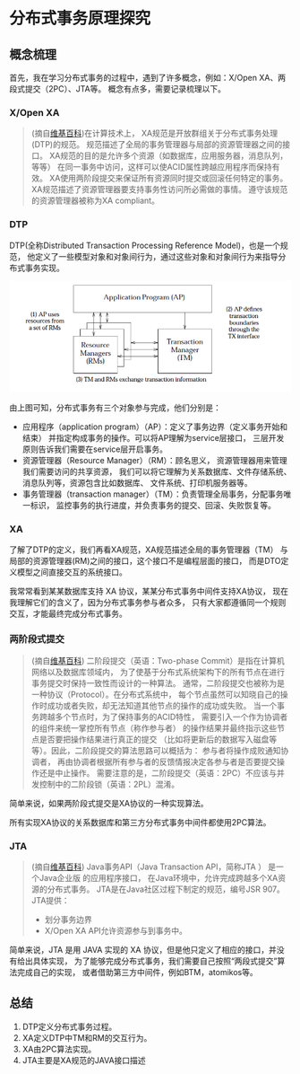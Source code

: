# 分布式事务原理探究

## 概念梳理

首先，我在学习分布式事务的过程中，遇到了许多概念，例如：X/Open XA、两段式提交（2PC）、JTA等。
概念有点多，需要记录梳理以下。

### X/Open XA

> (摘自[维基百科](https://zh.wikipedia.org/wiki/X/Open_XA))在计算技术上，
> XA规范是开放群组关于分布式事务处理 (DTP)的规范。
> 规范描述了全局的事务管理器与局部的资源管理器之间的接口。
> XA规范的目的是允许多个资源（如数据库，应用服务器，消息队列，等等）
> 在同一事务中访问，这样可以使ACID属性跨越应用程序而保持有效。
> XA使用两阶段提交来保证所有资源同时提交或回滚任何特定的事务。
> XA规范描述了资源管理器要支持事务性访问所必需做的事情。
> 遵守该规范的资源管理器被称为XA compliant。

### DTP

DTP(全称Distributed Transaction Processing Reference Model)，也是一个规范，
他定义了一些模型对象和对象间行为，通过这些对象和对象间行为来指导分布式事务实现。

![DTP.png](images/DTP.png)

由上图可知，分布式事务有三个对象参与完成，他们分别是：

- 应用程序（application program）（AP）：定义了事务边界（定义事务开始和结束）
并指定构成事务的操作。可以将AP理解为service层接口，
三层开发原则告诉我们需要在service层开启事务。
- 资源管理器（Resource Manager）（RM）：顾名思义，
资源管理器用来管理我们需要访问的共享资源，
我们可以将它理解为关系数据库、文件存储系统、消息队列等，资源包含比如数据库、
文件系统、打印机服务器等。
- 事务管理器（transaction manager）（TM）：负责管理全局事务，分配事务唯一标识，
监控事务的执行进度，并负责事务的提交、回滚、失败恢复等。

### XA

了解了DTP的定义，我们再看XA规范，XA规范描述全局的事务管理器（TM）
与局部的资源管理器(RM)之间的接口，这个接口不是编程层面的接口，
而是DTO定义模型之间直接交互的系统接口。

我常常看到某某数据库支持 XA 协议，某某分布式事务中间件支持XA协议，
现在我理解它们的含义了，因为分布式事务参与者众多，
只有大家都遵循同一个规则交互，才能最终完成分布式事务。

### 两阶段式提交

> (摘自[维基百科](https://zh.wikipedia.org/wiki/%E4%BA%8C%E9%98%B6%E6%AE%B5%E6%8F%90%E4%BA%A4))
> 二阶段提交（英语：Two-phase Commit）是指在计算机网络以及数据库领域内，
> 为了使基于分布式系统架构下的所有节点在进行事务提交时保持一致性而设计的一种算法。
> 通常，二阶段提交也被称为是一种协议（Protocol）。在分布式系统中，
> 每个节点虽然可以知晓自己的操作时成功或者失败，却无法知道其他节点的操作的成功或失败。
> 当一个事务跨越多个节点时，为了保持事务的ACID特性，
> 需要引入一个作为协调者的组件来统一掌控所有节点（称作参与者）
> 的操作结果并最终指示这些节点是否要把操作结果进行真正的提交
> （比如将更新后的数据写入磁盘等等）。因此，二阶段提交的算法思路可以概括为： 
> 参与者将操作成败通知协调者，
> 再由协调者根据所有参与者的反馈情报决定各参与者是否要提交操作还是中止操作。
> 需要注意的是，二阶段提交（英语：2PC）不应该与并发控制中的二阶段锁（英语：2PL）混淆。

简单来说，如果两阶段式提交是XA协议的一种实现算法。

所有实现XA协议的关系数据库和第三方分布式事务中间件都使用2PC算法。

### JTA

> (摘自[维基百科](https://zh.wikipedia.org/wiki/Java%E4%BA%8B%E5%8A%A1API))
> Java事务API（Java Transaction API，简称JTA ） 是一个Java企业版 的应用程序接口，
> 在Java环境中，允许完成跨越多个XA资源的分布式事务。
> JTA是在Java社区过程下制定的规范，编号JSR 907。JTA提供：
> - 划分事务边界
> - X/Open XA API允许资源参与到事务中。

简单来说，JTA 是用 JAVA 实现的 XA 协议，但是他只定义了相应的接口，并没有给出具体实现，
为了能够完成分布式事务，我们需要自己按照“两段式提交”算法完成自己的实现，
或者借助第三方中间件，例如BTM，atomikos等。

## 总结

1. DTP定义分布式事务过程。
2. XA定义DTP中TM和RM的交互行为。
3. XA由2PC算法实现。
4. JTA主要是XA规范的JAVA接口描述

